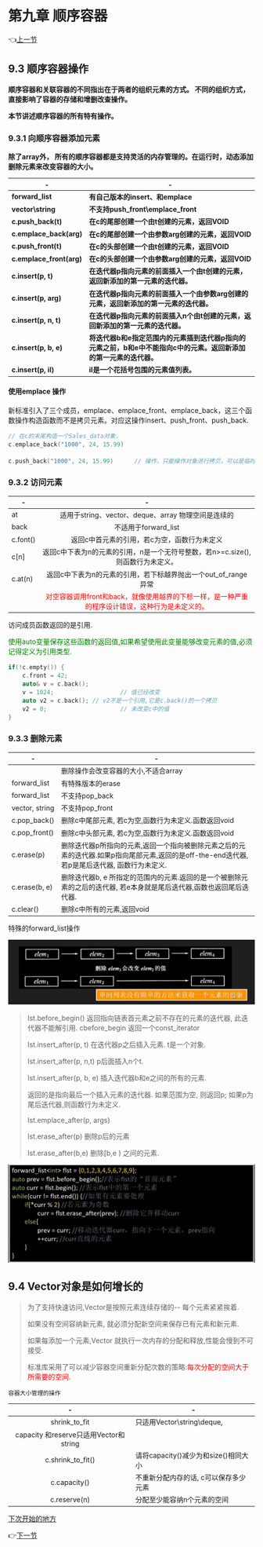# 第九章 顺序容器

:point_left:[上一节](/ProjectDocs/C++_PRIMER/chap8.md)

## 9.3 顺序容器操作

**顺序容器和关联容器的不同指出在于两者的组织元素的方式。 不同的组织方式，直接影响了容器的存储和增删改查操作。**

**本节讲述顺序容器的所有特有操作。**

### 9.3.1 向顺序容器添加元素

**除了array外， 所有的顺序容器都是支持灵活的内存管理的。在运行时，动态添加删除元素来改变容器的大小。**

| **-**                    | **-**                                                                                                              |
| ------------------------------ | ------------------------------------------------------------------------------------------------------------------------ |
| **forward_list**         | **有自己版本的insert、和emplace**                                                                                  |
| **vector\string**        | **不支持push_front\emplace_front**                                                                                 |
| **c.push_back(t)**       | **在c的尾部创建一个由t创建的元素，返回VOID**                                                                       |
| **c.emplace_back(arg)**  | **在c的尾部创建一个由参数arg创建的元素，返回VOID**                                                                 |
| **c.push_front(t)**      | **在c的头部创建一个由t创建的元素，返回VOID**                                                                       |
| **c.emplace_front(arg)** | **在c的头部创建一个由参数arg创建的元素，返回VOID**                                                                 |
| **c.insert(p, t)**       | **在迭代器p指向元素的前面插入一个由t创建的元素，返回新添加的第一元素的迭代器。**                                   |
| **c.insert(p, arg)**     | **在迭代器p指向元素的前面插入一个由参数arg创建的元素，返回新添加的第一元素的迭代器。**                             |
| **c.insert(p, n, t)**    | **在迭代器p指向元素的前面插入n个由t创建的元素，返回新添加的第一元素的迭代器。**                                    |
| **c.insert(p, b, e)**    | **将迭代器b和e指定范围内的元素插到迭代器p指向的元素之前，b和e中不能指向c中的元素。返回新添加的第一元素的迭代器。** |
| **c.insert(p, il)**      | **il是一个花括号包围的元素值列表。**                                                                               |

#### 使用emplace 操作

新标准引入了三个成员，emplace、emplace_front、emplace_back，这三个函数操作构造函数而不是拷贝元素。对应这操作insert、push_front、push_back.

```C++
// 在c的末尾构造一个Sales_data对象， 
c.emplace_back("1000", 24, 15.99)
    
c.push_back("1000", 24, 15.99)		// 操作，只能操作对象进行拷贝。可以是临时对象
```

### 9.3.2 访问元素

| -        |                              -                               |
| -------- | :----------------------------------------------------------: |
| at       |     适用于string、vector、deque、array 物理空间是连续的      |
| back     |                     不适用于forward_list                     |
| c.font() |         返回c中首元素的引用，若c为空，函数行为未定义         |
| c[n]     | 返回c中下表为n的元素的引用，n是一个无符号整数，若n>=c.size(), 则函数行为未定义。 |
| c.at(n)  | 返回c中下表为n的元素的引用，若下标越界抛出一个out_of_range 异常 |
|          | <font color=red>对空容器调用front和back，就像使用越界的下标一样，是一种严重的程序设计错误，这种行为是未定义的。</font> |



访问成员函数返回的是引用.

<font color=green>使用auto变量保存这些函数的返回值,如果希望使用此变量能够改变元素的值,必须记得定义为引用类型.</font>

```c++
if(!c.empty()) {
    c.front = 42;
    auto& v = c.back();
    v = 1024;  					// 值已经改变
    auto v2 = c.back(); // v2不是一个引用,它是c.back()的一个拷贝
    v2 = 0;						// 未改变c中的值
}
```

### 9.3.3 删除元素

| -              | -                                                            |
| -------------- | ------------------------------------------------------------ |
|                | 删除操作会改变容器的大小,不适合array                         |
| forward_list   | 有特殊版本的erase                                            |
| forward_list   | 不支持pop_back                                               |
| vector, string | 不支持pop_front                                              |
| c.pop_back()   | 删除c中尾部元素, 若c为空,函数行为未定义.函数返回void         |
| c.pop_front()  | 删除c中头部元素, 若c为空,函数行为未定义.函数返回void         |
| c.erase(p)     | 删除迭代器p所指向的元素,返回一个指向被删除元素之后的元素的迭代器.如果p指向尾部元素,返回的是off-the-end迭代器,若p是尾后迭代器, 函数行为未定义. |
| c.erase(b, e)  | 删除迭代器b, e 所指定的范围内的元素.返回的是一个被删除元素的之后的迭代器, 若e本身就是尾后迭代器,函数也返回尾后迭代器. |
| c.clear()      | 删除c中所有的元素,返回void                                   |



 特殊的forward_list操作

![image-20230225174728344](images/image-20230225174728344.png)

> lst.before_begin()			返回指向链表首元素之前不存在的元素的迭代器, 此迭代器不能解引用. cbefore_begin 返回一个const_iterator
>
> lst.insert_after(p, t)		在迭代器p之后插入元素. t是一个对象.
>
> lst.insert_after(p, n,t) 	p后面插入n个t.
>
> lst.insert_after(p, b, e)  插入迭代器b和e之间的所有的元素. 
>
> 返回的是指向最后一个插入元素的迭代器. 如果范围为空, 则返回p; 如果p为尾后迭代器,则函数行为未定义.
>
> 
>
> lst.emplace_after(p, args)
>
> lst.erase_after(p) 删除p后的元素
>
> lst.erase_after(b,e) 删除[b,e ) 之间的元素.



![image-20230225180416512](images/image-20230225180416512.png)

## 9.4 Vector对象是如何增长的

> 为了支持快速访问,Vector是按照元素连续存储的-- 每个元素紧紧挨着.
>
> 如果没有空间容纳新元素, 就必须分配新空间来保存已有元素和新元素.
>
> 如果每添加一个元素,Vector 就执行一次内存的分配和释放,性能会慢到不可接受.
>
> 标准库采用了可以减少容器空间重新分配次数的策略:<font color=red>每次分配的空间大于所需要的空间.</font>



`容器大小管理的操作`

|                   -                    | -                                     |
| :------------------------------------: | ------------------------------------- |
|             shrink_to_fit              | 只适用Vector\string\deque,            |
| capacity 和reserve只适用Vector和string |                                       |
|           c.shrink_to_fit()            | 请将capacity()减少为和size()相同大小  |
|              c.capacity()              | 不重新分配内存的话, c可以保存多少元素 |
|              c.reserve(n)              | 分配至少能容纳n个元素的空间           |

[下次开始的地方](https://www.bilibili.com/video/BV1z64y1U7hs?t=5.9&p=49)

  :point_right:[下一节](/ProjectDocs/C++_PRIMER/chap10.md)

